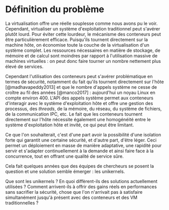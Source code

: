 # Définition du problème

La virtualisation offre une réelle souplesse comme nous avons pu le voir.
Cependant, virtualiser un système d'exploitation traditionnel peut s'avérer
plutôt lourd. Pour éviter cette lourdeur, le mécanisme des conteneurs peut être
particulièrement efficace. Puisqu'ils tournent directement sur la machine hôte,
on économise toute la couche de la virtualisation d'un système complet. Les
ressources nécessaires en matière de stockage, de mémoire et de calcul sont
moindres par rapport à l'utilisation massive de machines virtuelles : on peut
donc faire tourner un nombre nettement plus élevé de services.

Cependant l'utilisation des conteneurs peut s'avérer problématique en termes de
sécurité, notamment du fait qu'ils tournent directement sur l'hôte
[@madhavapeddy2013] et que le nombre d'appels système ne cesse de croître au fil
des années [@manco2017] : aujourd'hui un noyau Linux en compte environ 400.
L'API des appels système permet aux conteneurs d'interagir avec le système
d'exploitation hôte et offre une gestion des processus, des *threads*, de la
mémoire, du réseau, du système de fichiers, de la communication IPC, etc. Le
fait que les conteneurs tournent directement sur l'hôte nécessite également une
homogénéité entre le système d'exploitation hôte et invité, ce qui peut être
limitant.

Ce que l'on souhaiterait, c'est d'une part avoir la possibilité d'une isolation
forte qui garantit une certaine sécurité, et d'autre part, d'être léger. Ceci
permet un déploiement en masse de manière adaptative, une rapidité pour servir
et s'adapter continuellement à la demande et ainsi faire face à la concurrence,
tout en offrant une qualité de service sûre.

Cela fait quelques années que des équipes de chercheurs se posent la question et
une solution semble émerger : les unikernels.

Que sont les unikernels ? En quoi diffèrent-ils des solutions actuellement
utilisées ? Comment arrivent-ils à offrir des gains réels en performances sans
sacrifier la sécurité, chose que l'on n'arrivait pas à satisfaire simultanément
jusqu'à présent avec des conteneurs et des VM traditionnelles ?
